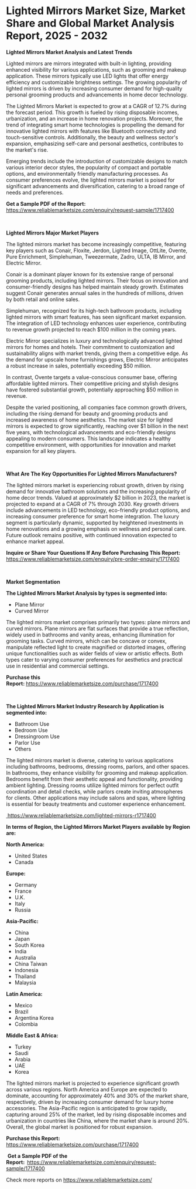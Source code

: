 <p><h1>Lighted Mirrors Market Size, Market Share and Global Market Analysis Report, 2025 - 2032</h1></p><p><strong>Lighted Mirrors Market Analysis and Latest Trends</strong></p>
<p><p>Lighted mirrors are mirrors integrated with built-in lighting, providing enhanced visibility for various applications, such as grooming and makeup application. These mirrors typically use LED lights that offer energy efficiency and customizable brightness settings. The growing popularity of lighted mirrors is driven by increasing consumer demand for high-quality personal grooming products and advancements in home decor technology.</p><p>The Lighted Mirrors Market is expected to grow at a CAGR of 12.7% during the forecast period. This growth is fueled by rising disposable incomes, urbanization, and an increase in home renovation projects. Moreover, the trend of integrating smart home technologies is propelling the demand for innovative lighted mirrors with features like Bluetooth connectivity and touch-sensitive controls. Additionally, the beauty and wellness sector's expansion, emphasizing self-care and personal aesthetics, contributes to the market's rise.</p><p>Emerging trends include the introduction of customizable designs to match various interior decor styles, the popularity of compact and portable options, and environmentally friendly manufacturing processes. As consumer preferences evolve, the lighted mirrors market is poised for significant advancements and diversification, catering to a broad range of needs and preferences.</p></p>
<p><strong>Get a Sample PDF of the Report:&nbsp;</strong> <a href="https://www.reliablemarketsize.com/enquiry/request-sample/1717400?utm_campaign=3382&utm_medium=2&utm_source=Github&utm_content=ia&utm_term=04042025&utm_id=lighted-mirrors">https://www.reliablemarketsize.com/enquiry/request-sample/1717400</a></p>
<p>&nbsp;</p>
<p><strong>Lighted Mirrors Major Market Players</strong></p>
<p><p>The lighted mirrors market has become increasingly competitive, featuring key players such as Conair, Floxite, Jerdon, Lighted Image, OttLite, Ovente, Pure Enrichment, Simplehuman, Tweezermate, Zadro, ULTA, IB Mirror, and Electric Mirror.</p><p>Conair is a dominant player known for its extensive range of personal grooming products, including lighted mirrors. Their focus on innovation and consumer-friendly designs has helped maintain steady growth. Estimates suggest Conair generates annual sales in the hundreds of millions, driven by both retail and online sales.</p><p>Simplehuman, recognized for its high-tech bathroom products, including lighted mirrors with smart features, has seen significant market expansion. The integration of LED technology enhances user experience, contributing to revenue growth projected to reach $100 million in the coming years.</p><p>Electric Mirror specializes in luxury and technologically advanced lighted mirrors for homes and hotels. Their commitment to customization and sustainability aligns with market trends, giving them a competitive edge. As the demand for upscale home furnishings grows, Electric Mirror anticipates a robust increase in sales, potentially exceeding $50 million.</p><p>In contrast, Ovente targets a value-conscious consumer base, offering affordable lighted mirrors. Their competitive pricing and stylish designs have fostered substantial growth, potentially approaching $50 million in revenue.</p><p>Despite the varied positioning, all companies face common growth drivers, including the rising demand for beauty and grooming products and increased awareness of home aesthetics. The market size for lighted mirrors is expected to grow significantly, reaching over $1 billion in the next five years, with technological advancements and eco-friendly designs appealing to modern consumers. This landscape indicates a healthy competitive environment, with opportunities for innovation and market expansion for all key players.</p></p>
<p>&nbsp;</p>
<p><strong>What Are The Key Opportunities For Lighted Mirrors Manufacturers?</strong></p>
<p><p>The lighted mirrors market is experiencing robust growth, driven by rising demand for innovative bathroom solutions and the increasing popularity of home decor trends. Valued at approximately $2 billion in 2023, the market is projected to expand at a CAGR of 7% through 2030. Key growth drivers include advancements in LED technology, eco-friendly product options, and increasing consumer preference for smart home integration. The luxury segment is particularly dynamic, supported by heightened investments in home renovations and a growing emphasis on wellness and personal care. Future outlook remains positive, with continued innovation expected to enhance market appeal.</p></p>
<p><strong>Inquire or Share Your Questions If Any Before Purchasing This Report:</strong> <a href="https://www.reliablemarketsize.com/enquiry/pre-order-enquiry/1717400?utm_campaign=3382&utm_medium=2&utm_source=Github&utm_content=ia&utm_term=04042025&utm_id=lighted-mirrors">https://www.reliablemarketsize.com/enquiry/pre-order-enquiry/1717400</a></p>
<p>&nbsp;</p>
<p><strong>Market Segmentation</strong></p>
<p><strong>The Lighted Mirrors Market Analysis by types is segmented into:</strong></p>
<p><ul><li>Plane Mirror</li><li>Curved Mirror</li></ul></p>
<p><p>The lighted mirrors market comprises primarily two types: plane mirrors and curved mirrors. Plane mirrors are flat surfaces that provide a true reflection, widely used in bathrooms and vanity areas, enhancing illumination for grooming tasks. Curved mirrors, which can be concave or convex, manipulate reflected light to create magnified or distorted images, offering unique functionalities such as wider fields of view or artistic effects. Both types cater to varying consumer preferences for aesthetics and practical use in residential and commercial settings.</p></p>
<p><strong>Purchase this Report:&nbsp;</strong><a href="https://www.reliablemarketsize.com/purchase/1717400?utm_campaign=3382&utm_medium=2&utm_source=Github&utm_content=ia&utm_term=04042025&utm_id=lighted-mirrors">https://www.reliablemarketsize.com/purchase/1717400</a></p>
<p>&nbsp;</p>
<p><strong>The Lighted Mirrors Market Industry Research by Application is segmented into:</strong></p>
<p><ul><li>Bathroom Use</li><li>Bedroom Use</li><li>Dressingroom Use</li><li>Parlor Use</li><li>Others</li></ul></p>
<p><p>The lighted mirrors market is diverse, catering to various applications including bathrooms, bedrooms, dressing rooms, parlors, and other spaces. In bathrooms, they enhance visibility for grooming and makeup application. Bedrooms benefit from their aesthetic appeal and functionality, providing ambient lighting. Dressing rooms utilize lighted mirrors for perfect outfit coordination and detail checks, while parlors create inviting atmospheres for clients. Other applications may include salons and spas, where lighting is essential for beauty treatments and customer experience enhancement.</p></p>
<p><a href="https://www.reliablemarketsize.com/lighted-mirrors-r1717400?utm_campaign=3382&utm_medium=2&utm_source=Github&utm_content=ia&utm_term=04042025&utm_id=lighted-mirrors">&nbsp;https://www.reliablemarketsize.com/lighted-mirrors-r1717400</a></p>
<p><strong>In terms of Region, the Lighted Mirrors Market Players available by Region are:</strong></p>
<p>
    <p> <strong> North America: </strong>
        <ul>
            <li>United States</li>
            <li>Canada</li>
        </ul>
        </p> 
    <p> <strong> Europe: </strong>
        <ul>
            <li>Germany</li>
            <li>France</li>
            <li>U.K.</li>
            <li>Italy</li>
            <li>Russia</li>
        </ul>
        </p> 
    <p> <strong> Asia-Pacific: </strong>
        <ul>
            <li>China</li>
            <li>Japan</li>
            <li>South Korea</li>
            <li>India</li>
            <li>Australia</li>
            <li>China Taiwan</li>
            <li>Indonesia</li>
            <li>Thailand</li>
            <li>Malaysia</li>
        </ul>
        </p> 
    <p> <strong> Latin America: </strong>
        <ul>
            <li>Mexico</li>
            <li>Brazil</li>
            <li>Argentina Korea</li>
            <li>Colombia</li>
        </ul>
        </p> 
    <p> <strong> Middle East & Africa: </strong>
        <ul>
            <li>Turkey</li>
            <li>Saudi</li>
            <li>Arabia</li>
            <li>UAE</li>
            <li>Korea</li>
        </ul>
    </p>
    </p>
<p><p>The lighted mirrors market is projected to experience significant growth across various regions. North America and Europe are expected to dominate, accounting for approximately 40% and 30% of the market share, respectively, driven by increasing consumer demand for luxury home accessories. The Asia-Pacific region is anticipated to grow rapidly, capturing around 25% of the market, led by rising disposable incomes and urbanization in countries like China, where the market share is around 20%. Overall, the global market is positioned for robust expansion.</p></p>
<p><strong>Purchase this Report: </strong><a href="https://www.reliablemarketsize.com/purchase/1717400?utm_campaign=3382&utm_medium=2&utm_source=Github&utm_content=ia&utm_term=04042025&utm_id=lighted-mirrors">https://www.reliablemarketsize.com/purchase/1717400</a></p>
<p>&nbsp;<strong>Get a Sample PDF of the Report:&nbsp;&nbsp;</strong><a href="https://www.reliablemarketsize.com/enquiry/request-sample/1717400?utm_campaign=3382&utm_medium=2&utm_source=Github&utm_content=ia&utm_term=04042025&utm_id=lighted-mirrors">https://www.reliablemarketsize.com/enquiry/request-sample/1717400</a></p>
<p><strong></strong></p>
<p>Check more reports on <a href="https://www.reliablemarketsize.com/?utm_campaign=3382&utm_medium=2&utm_source=Github&utm_content=ia&utm_term=04042025&utm_id=lighted-mirrors">https://www.reliablemarketsize.com/</a></p>
